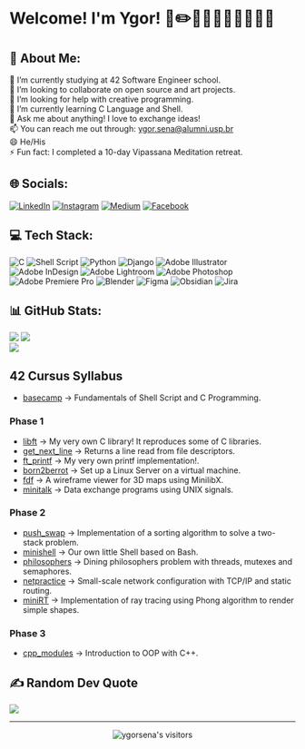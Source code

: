 # Welcome! I'm Ygor! 📐✏️👷🏻📸👨🏻‍💻️✍🏻
## 💫 About Me:

🔭 I’m currently studying at 42 Software Engineer school.<br>
👯 I’m looking to collaborate on open source and art projects.<br>
🤝 I’m looking for help with creative programming.<br>
🌱 I’m currently learning C Language and Shell.<br>
💬 Ask me about anything! I love to exchange ideas!<br>
📫 You can reach me out through: ygor.sena@alumni.usp.br<br>
😄 He/His<br>
⚡ Fun fact: I completed a 10-day Vipassana Meditation retreat.

## 🌐 Socials:
[![LinkedIn](https://img.shields.io/badge/LinkedIn-%230077B5.svg?style=for-the-badge&logo=linkedin&logoColor=white)](https://linkedin.com/in/ygor-sena) [![Instagram](https://img.shields.io/badge/Instagram-E4405F?style=for-the-badge&logo=instagram&logoColor=white)](https://instagram.com/ygorgsena) [![Medium](https://img.shields.io/badge/Medium-12100E?style=for-the-badge&logo=medium&logoColor=white)](https://medium.com/@ygorgsena) [![Facebook](https://img.shields.io/badge/Facebook-1877F2?style=for-the-badge&logo=facebook&logoColor=white)](https://facebook.com/ygor.goes.378)

## 💻 Tech Stack:
![C](https://img.shields.io/badge/C-00599C?style=for-the-badge&logo=c&logoColor=white) ![Shell Script](https://img.shields.io/badge/Shell_Script-121011?style=for-the-badge&logo=gnu-bash&logoColor=white) ![Python](https://img.shields.io/badge/Python-FFD43B?style=for-the-badge&logo=python&logoColor=blue) ![Django](https://img.shields.io/badge/Django-092E20?style=for-the-badge&logo=django&logoColor=green) ![Adobe Illustrator](https://img.shields.io/badge/Adobe%20Illustrator-FF9A00?style=for-the-badge&logo=adobe%20illustrator&logoColor=white) ![Adobe InDesign](https://img.shields.io/badge/Adobe%20InDesign-FF3366?style=for-the-badge&logo=Adobe%20InDesign&logoColor=white) ![Adobe Lightroom](https://img.shields.io/badge/Adobe%20Lightroom-31A8FF?style=for-the-badge&logo=Adobe%20Lightroom&logoColor=white) ![Adobe Photoshop](https://img.shields.io/badge/Adobe%20Photoshop-31A8FF?style=for-the-badge&logo=Adobe%20Photoshop&logoColor=white) ![Adobe Premiere Pro](https://img.shields.io/badge/Adobe%20Premiere%20Pro-9999FF?style=for-the-badge&logo=Adobe%20Premiere%20Pro&logoColor=white) ![Blender](https://img.shields.io/badge/blender-%23F5792A.svg?style=for-the-badge&logo=blender&logoColor=white) ![Figma](https://img.shields.io/badge/Figma-F24E1E?style=for-the-badge&logo=figma&logoColor=white) ![Obsidian](https://img.shields.io/badge/Obsidian-483699?style=for-the-badge&logo=Obsidian&logoColor=white) ![Jira](https://img.shields.io/badge/Jira-0052CC?style=for-the-badge&logo=Jira&logoColor=white)

## 📊 GitHub Stats:
[![](https://github-readme-stats.vercel.app/api?username=ygor-sena&count_private=true&show_icons=true&hide=issues&hide_border=true&theme=tokyonight)](https://github.com/ygor-sena?tab=repositories)
![](https://github-readme-streak-stats.herokuapp.com/?user=ygor-sena&theme=tokyonight&hide_border=true)<br/>
[![](https://github-readme-stats.vercel.app/api/top-langs/?username=ygor-sena&layout=compact&hide_border=true&theme=tokyonight)](https://github.com/ygor-sena?tab=repositories)


## 42 Cursus Syllabus

- [basecamp](https://github.com/ygor-sena/42sp-piscine) → Fundamentals of Shell Script and C Programming.

### Phase 1

- [libft](https://github.com/ygor-sena/42cursus-libft) → My very own C library! It reproduces some of C libraries.
- [get_next_line](https://github.com/ygor-sena/42cursus-get-next-line) → Returns a line read from file descriptors.
- [ft_printf](https://github.com/ygor-sena/42cursus-ft-printf) → My very own printf implementation!.
- [born2berrot](https://github.com/ygor-sena/42cursus-born2beroot) → Set up a Linux Server on a virtual machine.
- [fdf](https://github.com/ygor-sena/42cursus-FdF) → A wireframe viewer for 3D maps using MinilibX.
- [minitalk](https://github.com/ygor-sena/42cursus-minitalk) → Data exchange programs using UNIX signals.

### Phase 2

- [push_swap](https://github.com/ygor-sena/42cursus-push-swap) → Implementation of a sorting algorithm to solve a two-stack problem.
- [minishell](https://github.com/ygor-sena/42cursus-minishell) → Our own little Shell based on Bash.
- [philosophers](https://github.com/ygor-sena/42cursus-philosophers) → Dining philosophers problem with threads, mutexes and semaphores.
- [netpractice](https://github.com/ygor-sena/42cursus-NetPractice) → Small-scale network configuration with TCP/IP and static routing.
- [miniRT](https://github.com/ygor-sena/42-cursus-miniRT) → Implementation of ray tracing using Phong algorithm to render simple shapes.

### Phase 3

- [cpp_modules](https://github.com/ygor-sena/42cursus-cpp-piscine) → Introduction to OOP with C++.


## ✍️ Random Dev Quote
![](https://quotes-github-readme.vercel.app/api?type=vertical&theme=tokyonight)

---
<p align="center">
    <img alt="ygorsena's visitors" src="https://komarev.com/ghpvc/?username=ygorsena&color=blue&style=for-the-badge&label=visitors" />	
</p>

<!-- Proudly created with GPRM ( https://gprm.itsvg.in ) -->
